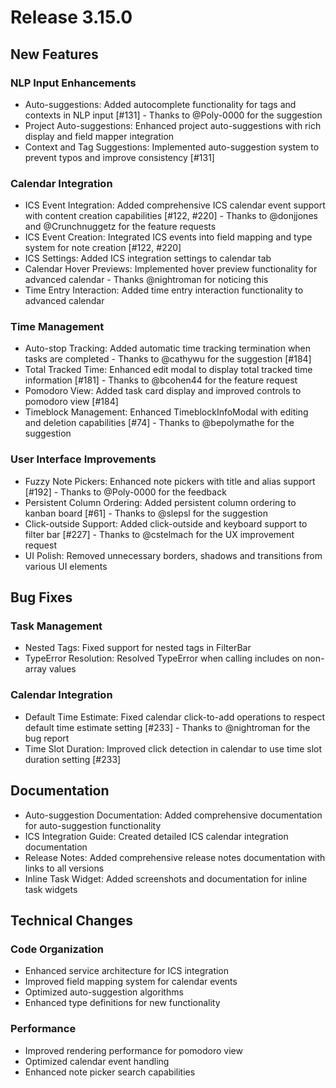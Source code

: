 # Release 3.15.0

## New Features

### NLP Input Enhancements

- Auto-suggestions: Added autocomplete functionality for tags and contexts in NLP input [#131] - Thanks to @Poly-0000 for the suggestion
- Project Auto-suggestions: Enhanced project auto-suggestions with rich display and field mapper integration
- Context and Tag Suggestions: Implemented auto-suggestion system to prevent typos and improve consistency [#131]

### Calendar Integration

- ICS Event Integration: Added comprehensive ICS calendar event support with content creation capabilities [#122, #220] - Thanks to @donjjones and @Crunchnuggetz for the feature requests
- ICS Event Creation: Integrated ICS events into field mapping and type system for note creation [#122, #220]
- ICS Settings: Added ICS integration settings to calendar tab
- Calendar Hover Previews: Implemented hover preview functionality for advanced calendar - Thanks @nightroman for noticing this
- Time Entry Interaction: Added time entry interaction functionality to advanced calendar

### Time Management

- Auto-stop Tracking: Added automatic time tracking termination when tasks are completed - Thanks to @cathywu for the suggestion [#184]
- Total Tracked Time: Enhanced edit modal to display total tracked time information [#181] - Thanks to @bcohen44 for the feature request
- Pomodoro View: Added task card display and improved controls to pomodoro view [#184]
- Timeblock Management: Enhanced TimeblockInfoModal with editing and deletion capabilities [#74] - Thanks to @bepolymathe for the suggestion

### User Interface Improvements

- Fuzzy Note Pickers: Enhanced note pickers with title and alias support [#192] - Thanks to @Poly-0000 for the feedback
- Persistent Column Ordering: Added persistent column ordering to kanban board [#61] - Thanks to @slepsl for the suggestion
- Click-outside Support: Added click-outside and keyboard support to filter bar [#227] - Thanks to @cstelmach for the UX improvement request
- UI Polish: Removed unnecessary borders, shadows and transitions from various UI elements

## Bug Fixes

### Task Management

- Nested Tags: Fixed support for nested tags in FilterBar
- TypeError Resolution: Resolved TypeError when calling includes on non-array values

### Calendar Integration

- Default Time Estimate: Fixed calendar click-to-add operations to respect default time estimate setting [#233] - Thanks to @nightroman for the bug report
- Time Slot Duration: Improved click detection in calendar to use time slot duration setting [#233]

## Documentation

- Auto-suggestion Documentation: Added comprehensive documentation for auto-suggestion functionality
- ICS Integration Guide: Created detailed ICS calendar integration documentation
- Release Notes: Added comprehensive release notes documentation with links to all versions
- Inline Task Widget: Added screenshots and documentation for inline task widgets

## Technical Changes

### Code Organization

- Enhanced service architecture for ICS integration
- Improved field mapping system for calendar events
- Optimized auto-suggestion algorithms
- Enhanced type definitions for new functionality

### Performance

- Improved rendering performance for pomodoro view
- Optimized calendar event handling
- Enhanced note picker search capabilities

